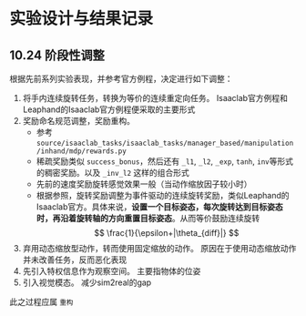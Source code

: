 # 实验设计与结果记录
## 10.24 阶段性调整
根据先前系列实验表现，并参考官方例程，决定进行如下调整：
1. 将手内连续旋转任务，转换为等价的连续重定向任务。
    Isaaclab官方例程和Leaphand的Isaaclab官方例程便采取的主要形式
2. 奖励命名规范调整，奖励重构。
   - 参考 `source/isaaclab_tasks/isaaclab_tasks/manager_based/manipulation/inhand/mdp/rewards.py`
   - 稀疏奖励类似 `success_bonus`，然后还有 `_l1`, `_l2`, `_exp`, `tanh`, `inv`等形式的稠密奖励。以及 `_inv_l2` 这样的组合形式
   - 先前的速度奖励旋转感觉效果一般（当动作缩放因子较小时）
   - 根据参照，旋转奖励调整为事件驱动的连续旋转奖励，类似Leaphand的Isaaclab官方。具体来说，**设置一个目标姿态，每次旋转达到目标姿态时，再沿着旋转轴的方向重置目标姿态**。从而等价鼓励连续旋转
   $$
    \frac{1}{\epsilon+|\theta_{diff}|}
    $$
3. 弃用动态缩放型动作，转而使用固定缩放的动作。
   原因在于使用动态缩放动作并未改善任务，反而恶化表现
4. 先引入特权信息作为观察空间。
   主要指物体的位姿
5. 引入视觉模态。
   减少sim2real的gap

此之过程应属 `重构`